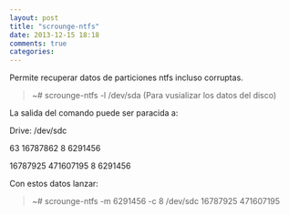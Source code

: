 ```yaml
---
layout: post
title: "scrounge-ntfs"
date: 2013-12-15 18:18
comments: true
categories: 
---
```

Permite recuperar datos de particiones ntfs incluso corruptas.

>~# scrounge-ntfs -l /dev/sda  (Para vusializar los datos del disco)

La salida del comando puede ser paracida a:

Drive: /dev/sdc

63              16787862        8               6291456

16787925        471607195       8               6291456

Con estos datos lanzar:

>~# scrounge-ntfs -m 6291456 -c 8 /dev/sdc 16787925 471607195

